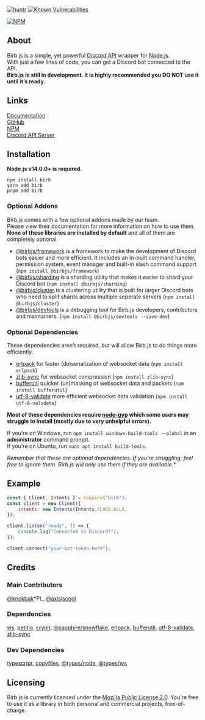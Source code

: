 [![huntr](https://cdn.huntr.dev/huntr_security_badge_mono.svg)](https://huntr.dev)
[![Known Vulnerabilities](https://snyk.io/test/github/BirbJS/Birb/badge.svg)](https://snyk.io/test/github/BirbJS/Birb)

[![NPM](https://nodei.co/npm/birb.png)](https://nodei.co/npm/birb/)

## About
Birb.js is a simple, yet powerful [Discord API](https://discord.dev) wrapper for [Node.js](https://nodejs.org).  
With just a few lines of code, you can get a Discord bot connected to the API.  
**Birb.js is still in development. It is highly recommended you DO NOT use it until it’s ready.**

## Links
[Documentation](https://birb.js.org/)    
[GitHub](https://github.com/BirbJS/Birb)    
[NPM](https://npmjs.com/package/birb)  
[Discord API Server](https://discord.gg/invite/discord-developers)

## Installation
**Node.js v14.0.0+ is required.**
```sh-session
npm install birb
yarn add birb
pnpm add birb
```

### Optional Addons
Birb.js comes with a few optional addons made by our team.  
Please view their documentation for more information on how to use them.  
**None of these libraries are installed by default** and all of them are completely optional.

- [@birbjs/framework](https://birb.js.org/addons/framework) is a framework to make the development of Discord bots easier and more efficient. It includes an in-built command handler, permission system, event manager and built-in slash command support (`npm install @birbjs/framework`)
- [@birbjs/sharding](https://birb.js.org/addons/sharding) is a sharding utility that makes it easier to shard your Discord bot (`npm install @birbjs/sharding`)
- [@birbjs/cluster](https://birb.js.org/addons/cluster) is a clustering utility that is built for larger Discord bots who need to split shards across multiple seperate servers (`npm install @birbjs/cluster`)
- [@birbjs/devtools](https://birb.js.org/addons/devtools) is a debugging tool for Birb.js developers, contributors and maintainers. (`npm install @birbjs/devtools --save-dev`)

### Optional Dependencies
These dependencies aren't required, but will allow Birb.js to do things more efficiently.

- [erlpack](https://npmjs.com/package/erlpack) for faster (de)serialization of websocket data (`npm install erlpack`)
- [zlib-sync](https://npmjs.com/package/zlib-sync) for websocket compression (`npm install zlib-sync`)
- [bufferutil](https://npmjs.com/package/bufferutil) quicker (un)masking of websocket data and packets (`npm install bufferutil`)
- [utf-8-validate](https://npmjs.com/package/utf-8-validate) more efficient websocket data validation (`npm install utf-8-validate`)

**Most of these dependencies require [node-gyp](https://github.com/nodejs/node-gyp) which some users may struggle to install (mostly due to very unhelpful errors).**

If you're on Windows, run `npm install windows-build-tools --global` in an **administrator** command prompt.  
If you're on Ubuntu, run `sudo apt install build-tools`.  

*Remember that these are optional dependencies. If you're struggling, feel free to ignore them. Birb.js will only use them if they are available.**

## Example
```js
const { Client, Intents } = require("birb");
const client = new Client({
    intents: new Intents(Intents.FLAGS.ALL),
});

client.listen("ready", () => {
    console.log("Connected to Discord!");
});

client.connect("your-bot-token-here");
```

## Credits

### Main Contributors
[@knokbak](https://github.com/knokbak)*PL, [@axisiscool](https://github.com/axisiscool)

### Dependencies
[ws](https://npmjs.com/package/ws), [petitio](https://npmjs.com/package/petitio), [crypit](https://npmjs.com/package/crypit), [@sapphire/snowflake](https://npmjs.com/package/@sapphire/snowflake), [erlpack](https://npmjs.com/package/erlpack), [bufferutil](https://npmjs.com/package/bufferutil), [utf-8-validate](https://npmjs.com/package/utf-8-validate), [zlib-sync](https://npmjs.com/package/zlib-sync)

### Dev Dependencies
[typescript](https://npmjs.com/package/typescript), [copyfiles](https://npmjs.com/package/copyfiles), [@types/node](https://npmjs.com/package/@types/node), [@types/ws](https://npmjs.com/package/@types/ws)

## Licensing
Birb.js is currently licensed under the [Mozilla Public License 2.0](https://github.com/BirbJS/Birb/blob/main/LICENSE). You're free to use it as a library in both personal and commercial projects, free-of-charge.

